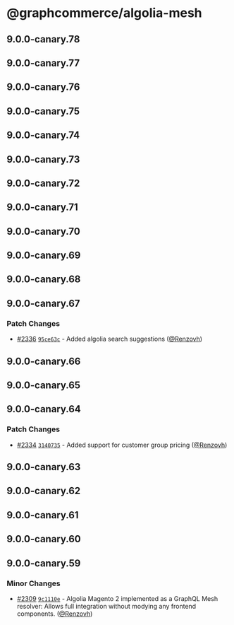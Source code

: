 # @graphcommerce/algolia-mesh

## 9.0.0-canary.78

## 9.0.0-canary.77

## 9.0.0-canary.76

## 9.0.0-canary.75

## 9.0.0-canary.74

## 9.0.0-canary.73

## 9.0.0-canary.72

## 9.0.0-canary.71

## 9.0.0-canary.70

## 9.0.0-canary.69

## 9.0.0-canary.68

## 9.0.0-canary.67

### Patch Changes

- [#2336](https://github.com/graphcommerce-org/graphcommerce/pull/2336) [`95ce63c`](https://github.com/graphcommerce-org/graphcommerce/commit/95ce63cd32463835239ba959734cdaf1aa7f3f7b) - Added algolia search suggestions ([@Renzovh](https://github.com/Renzovh))

## 9.0.0-canary.66

## 9.0.0-canary.65

## 9.0.0-canary.64

### Patch Changes

- [#2334](https://github.com/graphcommerce-org/graphcommerce/pull/2334) [`3140735`](https://github.com/graphcommerce-org/graphcommerce/commit/3140735a8a49f8bebcbfde4e581515884446e05d) - Added support for customer group pricing ([@Renzovh](https://github.com/Renzovh))

## 9.0.0-canary.63

## 9.0.0-canary.62

## 9.0.0-canary.61

## 9.0.0-canary.60

## 9.0.0-canary.59

### Minor Changes

- [#2309](https://github.com/graphcommerce-org/graphcommerce/pull/2309) [`9c1110e`](https://github.com/graphcommerce-org/graphcommerce/commit/9c1110ed018139dec7e7183f783208c158ee7ead) - Algolia Magento 2 implemented as a GraphQL Mesh resolver: Allows full integration without modying any frontend components. ([@Renzovh](https://github.com/Renzovh))
